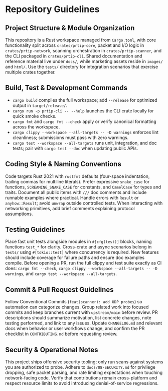 # Repository Guidelines

## Project Structure & Module Organization
This repository is a Rust workspace managed from `Cargo.toml`, with core functionality split across `crates/prtip-core`, packet and I/O logic in `crates/prtip-network`, scanning orchestration in `crates/prtip-scanner`, and the CLI packaged in `crates/prtip-cli`. Shared documentation and reference material live under `docs/`, while marketing assets reside in `images/` and `html/`. Use the `tests/` directory for integration scenarios that exercise multiple crates together.

## Build, Test & Development Commands
- `cargo build` compiles the full workspace; add `--release` for optimized output in `target/release/`.
- `cargo run -p prtip-cli -- --help` launches the CLI crate locally for quick smoke checks.
- `cargo fmt` and `cargo fmt --check` apply or verify canonical formatting across the workspace.
- `cargo clippy --workspace --all-targets -- -D warnings` enforces lint cleanliness; submissions must pass with zero warnings.
- `cargo test --workspace --all-targets` runs unit, integration, and doc tests; pair with `cargo test --doc` when updating public APIs.

## Coding Style & Naming Conventions
Code targets Rust 2021 with `rustfmt` defaults (four-space indentation, trailing commas for multiline literals). Prefer expressive `snake_case` for functions, `SCREAMING_SNAKE_CASE` for constants, and `CamelCase` for types and traits. Document all public items with `///` doc comments and include runnable examples where practical. Handle errors with `Result` or `anyhow::Result`; avoid `unwrap` outside controlled tests. When interacting with networking primitives, add brief comments explaining protocol assumptions.

## Testing Guidelines
Place fast unit tests alongside modules in `#[cfg(test)]` blocks, naming functions `test_*` for clarity. Cross-crate and async scenarios belong in `tests/` using `#[tokio::test]` where concurrency is required. New features should include coverage for failure paths and ensure doc examples compile. Before opening a PR, run the full clippy and test suite exactly as CI does: `cargo fmt --check`, `cargo clippy --workspace --all-targets -- -D warnings`, and `cargo test --workspace --all-targets`.

## Commit & Pull Request Guidelines
Follow Conventional Commits (`feat(scanner): add UDP probes`) so automation can categorize changes. Group related work into focused commits and keep branches current with `upstream/main` before review. PR descriptions should summarize motivation, list concrete changes, note testing performed, and link to any issues. Update `CHANGELOG.md` and relevant docs when behavior or user workflows change, and confirm the PR checklist in `CONTRIBUTING.md` before requesting review.

## Security & Operational Notes
This project ships offensive security tooling; only run scans against systems you are authorized to probe. Adhere to `docs/08-SECURITY.md` for privilege dropping, safe packet parsing, and rate limiting expectations when touching network-facing code. Verify that contributions remain cross-platform and respect resource limits to avoid introducing denial-of-service regressions.
